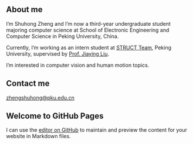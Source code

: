 ## About me
I’m Shuhong Zheng and I’m now a third-year undergraduate student majoring computer science at School of Electronic Engineering and Computer Science in Peking University, China.

Currently, I’m working as an intern student at [STRUCT Team](https://www.wict.pku.edu.cn/struct/), Peking University, supervised by [Prof. Jiaying Liu](https://www.wict.pku.edu.cn/struct/people/liujiaying.html).

I’m interested in computer vision and human motion topics.

## Contact me
zhengshuhong@pku.edu.cn

## Welcome to GitHub Pages

I can use the [editor on GitHub](https://github.com/zsh2000/zsh2000.github.io/edit/main/index.md) to maintain and preview the content for your website in Markdown files.

